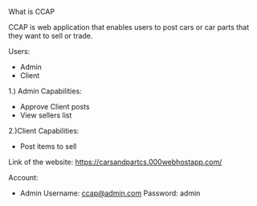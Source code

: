 What is CCAP

CCAP is web application that enables users to post cars or car parts that they want to sell or trade.

Users:
- Admin
- Client

1.) Admin
Capabilities:
* Approve Client posts 
* View sellers list

2.)Client
Capabilities:
* Post items to sell

Link of the website: https://carsandpartcs.000webhostapp.com/

Account:

- Admin
Username: ccap@admin.com
Password: admin
